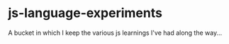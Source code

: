 js-language-experiments
=======================

A bucket in which I keep the various js learnings I've had along the way...
